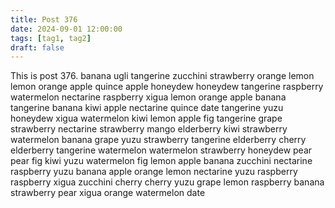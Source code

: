 ```yaml
---
title: Post 376
date: 2024-09-01 12:00:00
tags: [tag1, tag2]
draft: false
---
```

This is post 376.
banana
ugli
tangerine
zucchini
strawberry
orange
lemon
lemon
orange
apple
quince
apple
honeydew
honeydew
tangerine
raspberry
watermelon
nectarine
raspberry
xigua
lemon
orange
apple
banana
tangerine
banana
kiwi
apple
nectarine
quince
date
tangerine
yuzu
honeydew
xigua
watermelon
kiwi
lemon
apple
fig
tangerine
grape
strawberry
nectarine
strawberry
mango
elderberry
kiwi
strawberry
watermelon
banana
grape
yuzu
strawberry
tangerine
elderberry
cherry
elderberry
tangerine
watermelon
watermelon
strawberry
honeydew
pear
pear
fig
kiwi
yuzu
watermelon
fig
lemon
apple
banana
zucchini
nectarine
raspberry
yuzu
banana
apple
orange
lemon
nectarine
yuzu
raspberry
raspberry
xigua
zucchini
cherry
cherry
yuzu
grape
lemon
raspberry
banana
strawberry
pear
xigua
orange
watermelon
date
